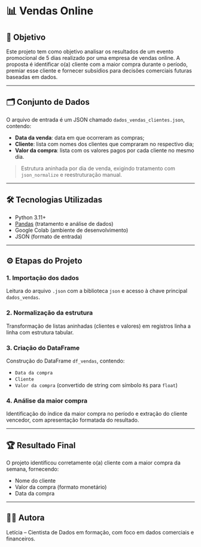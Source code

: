 # 📊 Vendas Online

## 🎯 Objetivo

Este projeto tem como objetivo analisar os resultados de um evento promocional de 5 dias realizado por uma empresa de vendas online. A proposta é identificar o(a) cliente com a maior compra durante o período, premiar esse cliente e fornecer subsídios para decisões comerciais futuras baseadas em dados.

---

## 🗂️ Conjunto de Dados

O arquivo de entrada é um JSON chamado `dados_vendas_clientes.json`, contendo:

- **Data da venda**: data em que ocorreram as compras;
- **Cliente**: lista com nomes dos clientes que compraram no respectivo dia;
- **Valor da compra**: lista com os valores pagos por cada cliente no mesmo dia.

> Estrutura aninhada por dia de venda, exigindo tratamento com `json_normalize` e reestruturação manual.

---

## 🛠️ Tecnologias Utilizadas

- Python 3.11+
- [Pandas](https://pandas.pydata.org/) (tratamento e análise de dados)
- Google Colab (ambiente de desenvolvimento)
- JSON (formato de entrada)

---

## ⚙️ Etapas do Projeto

### 1. Importação dos dados
Leitura do arquivo `.json` com a biblioteca `json` e acesso à chave principal `dados_vendas`.

### 2. Normalização da estrutura
Transformação de listas aninhadas (clientes e valores) em registros linha a linha com estrutura tabular.

### 3. Criação do DataFrame
Construção do DataFrame `df_vendas`, contendo:
- `Data da compra`
- `Cliente`
- `Valor da compra` (convertido de string com símbolo `R$` para `float`)

### 4. Análise da maior compra
Identificação do índice da maior compra no período e extração do cliente vencedor, com apresentação formatada do resultado.

---

## 🏆 Resultado Final

O projeto identificou corretamente o(a) cliente com a maior compra da semana, fornecendo:
- Nome do cliente
- Valor da compra (formato monetário)
- Data da compra

---

## 👩‍💻 Autora

Letícia – Cientista de Dados em formação, com foco em dados comerciais e financeiros.  
